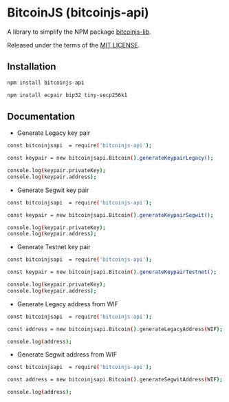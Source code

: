 # BitcoinJS (bitcoinjs-api)

A library to simplify the NPM package [bitcoinjs-lib](https://github.com/bitcoinjs/bitcoinjs-lib).

Released under the terms of the [MIT LICENSE](LICENSE).

## Installation

``` bash
npm install bitcoinjs-api

npm install ecpair bip32 tiny-secp256k1
```

## Documentation

* Generate Legacy key pair

``` bash
const bitcoinjsapi  = require('bitcoinjs-api');

const keypair = new bitcoinjsapi.Bitcoin().generateKeypairLegacy();

console.log(keypair.privateKey);
console.log(keypair.address);
```

* Generate Segwit key pair

``` bash
const bitcoinjsapi  = require('bitcoinjs-api');

const keypair = new bitcoinjsapi.Bitcoin().generateKeypairSegwit();

console.log(keypair.privateKey);
console.log(keypair.address);
```

* Generate Testnet key pair

``` bash
const bitcoinjsapi  = require('bitcoinjs-api');

const keypair = new bitcoinjsapi.Bitcoin().generateKeypairTestnet();

console.log(keypair.privateKey);
console.log(keypair.address);
```

* Generate Legacy address from WIF

``` bash
const bitcoinjsapi  = require('bitcoinjs-api');

const address = new bitcoinjsapi.Bitcoin().generateLegacyAddress(WIF);

console.log(address);
```

* Generate Segwit address from WIF

``` bash
const bitcoinjsapi  = require('bitcoinjs-api');

const address = new bitcoinjsapi.Bitcoin().generateSegwitAddress(WIF);

console.log(address);
```